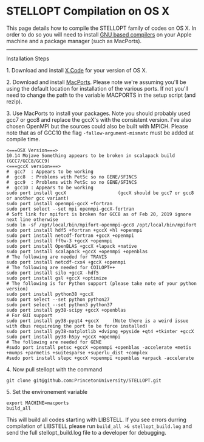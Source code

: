 STELLOPT Compilation on OS X
============================

This page details how to compile the STELLOPT family of codes on OS X.
In order to do so you will need to install
[GNU based compilers](http://gcc.gnu.org/) on your Apple machine and a
package manager (such as MacPorts).

------------------------------------------------------------------------

Installation Steps

1\. Download and install [X Code](https://developer.apple.com/xcode/) for
your version of OS X.

2\. Download and install [MacPorts](https://www.macports.org/). Please
note we\'re assuming you\'ll be using the default location for
installation of the various ports. If not you\'ll need to change the
path to the variable MACPORTS in the setup script (and rezip).

3\. Use MacPorts to install your packages. Note you should probably used
gcc7 or gcc8 and replace the gccX\'s with the consistent version. I\'ve
also chosen OpenMPI but the sources could also be built with MPICH.
Please note that as of GCC10 the flag `-fallow-argument-mismatc` must be
added at compile time.

    <===OSX Version===>
    10.14 Mojave Something appears to be broken in scalapack build (GCC7/GCC8/GCC9)
    <===gccX version===>
    #  gcc7  : Appears to be working
    #  gcc8  : Problems with PetSc so no GENE/SFINCS
    #  gcc9  : Problems with PetSc so no GENE/SFINCS
    #  gcc10 : Appears to be working
    sudo port install gccX                   (gccX should be gcc7 or gcc8 or another gcc variant)
    sudo port install openmpi-gccX +fortran
    sudo port select --set mpi openmpi-gccX-fortran
    # Soft link for mpifort is broken for GCC8 as of Feb 20, 2019 ignore next line otherwise
    sudo ln -sf /opt/local/bin/mpifort-openmpi-gcc8 /opt/local/bin/mpifort
    sudo port install hdf5 +fortran +gccX +hl +openmpi
    sudo port install netcdf-fortran +gccX +openmpi
    sudo port install fftw-3 +gccX +openmpi
    sudo port install OpenBLAS +gccX +lapack +native
    sudo port install scalapack +gccX +openmpi +openblas
    # The following are needed for TRAVIS
    sudo port install netcdf-cxx4 +gccX +openmpi
    # The following are needed for COILOPT++
    sudo port install silo +gccX -hdf5
    sudo port install gsl +gccX +optimize
    # The following is for Python support (please take note of your python version)
    sudo port install python38 +gccX
    sudo port select --set python python27
    sudo port select --set python3 python37
    sudo port install py38-scipy +gccX +openblas
    # For GUI support
    sudo port install py38-pyqt4 +gccX     (Note there is a weird issue with dbus requireing the port to be force installed)
    sudo port install py38-matplotlib +dvipng +pyside +qt4 +tkinter +gccX
    sudo port install py38-h5py +gccX +openmpi
    # The following are needed for GENE
    #sudo port install petsc +gccX +openmpi +openblas -accelerate +metis +mumps +parmetis +suitesparse +superlu_dist +complex
    #sudo port install slepc +gccX +openmpi +openblas +arpack -accelerate

4\. Now pull stellopt with the command 

    git clone git@github.com:PrincetonUniversity/STELLOPT.git


5\. Set the environement variable

    export MACHINE=macports
    build_all

This will build all codes starting with LIBSTELL.  If you see errors durring compilation of LIBSTELL please run `build_all >& stellopt_build.log` and send the full stellopt_build.log file to a developer for debugging.
